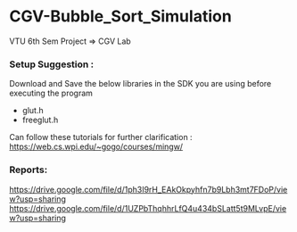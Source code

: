 # CGV-Bubble_Sort_Simulation
VTU 6th Sem Project => CGV Lab


### Setup Suggestion :

Download and Save the below libraries in the SDK you are using before executing the program

- glut.h
- freeglut.h

Can follow these tutorials for further clarification :
https://web.cs.wpi.edu/~gogo/courses/mingw/


### Reports:

https://drive.google.com/file/d/1ph3I9rH_EAkOkpyhfn7b9Lbh3mt7FDoP/view?usp=sharing
https://drive.google.com/file/d/1UZPbThqhhrLfQ4u434bSLatt5t9MLvpE/view?usp=sharing
